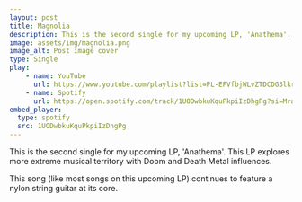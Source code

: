 ```yaml
---
layout: post
title: Magnolia
description: This is the second single for my upcoming LP, 'Anathema'. 
image: assets/img/magnolia.png
image_alt: Post image cover
type: Single
play:
    - name: YouTube
      url: https://www.youtube.com/playlist?list=PL-EFVfbjWLvZTDCDG3lkrVQwj1eH11TZ4
    - name: Spotify
      url: https://open.spotify.com/track/1UODwbkuKquPkpiIzDhgPg?si=Mra8VGuqT12vCq57gldzYA
embed_player: 
  type: spotify
  src: 1UODwbkuKquPkpiIzDhgPg
---
```

This is the second single for my upcoming LP, 'Anathema'. 
This LP explores more extreme musical territory with Doom and Death Metal influences.

This song (like most songs on this upcoming LP) continues to feature a nylon string guitar at its core. 
